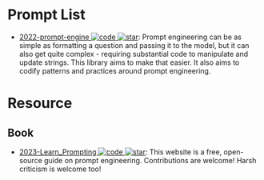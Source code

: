 # Prompt List

- [2022-prompt-engine ![code](https://martrix-usa.oss-accelerate.aliyuncs.com/logo/code.svg) ![star](https://img.shields.io/github/stars/microsoft/prompt-engine)](https://github.com/microsoft/prompt-engine): Prompt engineering can be as simple as formatting a question and passing it to the model, but it can also get quite complex - requiring substantial code to manipulate and update strings. This library aims to make that easier. It also aims to codify patterns and practices around prompt engineering.

# Resource

## Book

- [2023-Learn_Prompting ![code](https://martrix-usa.oss-accelerate.aliyuncs.com/logo/code.svg) ![star](https://img.shields.io/github/stars/trigaten/Learn_Prompting)](https://github.com/trigaten/Learn_Prompting): This website is a free, open-source guide on prompt engineering. Contributions are welcome! Harsh criticism is welcome too!
